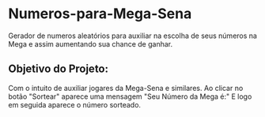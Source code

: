 # Numeros-para-Mega-Sena
Gerador de numeros aleatórios para auxiliar na escolha de seus números na Mega e assim aumentando sua chance de ganhar.

## Objetivo do Projeto:
Com o intuito de auxiliar jogares da Mega-Sena e similares. Ao clicar no botão "Sortear" aparece uma mensagem "Seu Número da Mega é:"
E logo em seguida aparece o número sorteado. 

